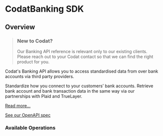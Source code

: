 # CodatBanking SDK


## Overview

> ### New to Codat?
>
> Our Banking API reference is relevant only to our existing clients.
> Please reach out to your Codat contact so that we can find the right product for you.

Codat's Banking API allows you to access standardised data from over bank accounts via third party providers.

Standardize how you connect to your customers’ bank accounts. Retrieve bank account and bank transaction data in the same way via our partnerships with Plaid and TrueLayer.

[Read more...](https://docs.codat.io/banking-api/overview)

[See our OpenAPI spec](https://github.com/codatio/oas) 

### Available Operations

